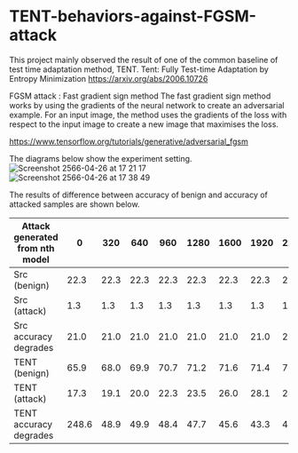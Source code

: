 # TENT-behaviors-against-FGSM-attack
This project mainly observed the result of one of the common baseline of test time adaptation method, TENT.
Tent: Fully Test-time Adaptation by Entropy Minimization
https://arxiv.org/abs/2006.10726

FGSM attack : Fast gradient sign method
The fast gradient sign method works by using the gradients of the neural network to create an adversarial example. For an input image, the method uses the gradients of the loss with respect to the input image to create a new image that maximises the loss. 

https://www.tensorflow.org/tutorials/generative/adversarial_fgsm

The diagrams below show the experiment setting.
![Screenshot 2566-04-26 at 17 21 17](https://user-images.githubusercontent.com/31609767/234544103-d3928da3-b5c6-490b-a0f6-1a1d948ff261.png)
![Screenshot 2566-04-26 at 17 38 49](https://user-images.githubusercontent.com/31609767/234544114-cfff7581-8412-4463-83cc-d23deef94096.png)

The results of difference between accuracy of benign and accuracy of attacked samples are shown below.




| Attack generated from nth model  | 0 | 320 | 640 | 960 | 1280 | 1600 | 1920 | 2240 | 2560 | 2880 | 3200 | 3520 | 3840 | 4160 | 4480 | 4800 | 5120 | 5440 | 5760 | 6080 | 6400 | 6720 | 7040 | 7360 | 7680 | 8000 | 8320 | 8640 | 8960 |
| --- | --- | --- | --- | --- | --- | --- | --- | --- | --- | --- | --- | --- | --- | --- | --- | --- | --- | --- | --- | --- | --- | --- | --- | --- | --- | --- | --- | --- | --- |
| Src (benign) | 22.3 | 22.3 | 22.3 | 22.3 | 22.3 | 22.3 | 22.3 | 22.3 | 22.3 | 22.3 | 22.3 | 22.3 | 22.3 | 22.3 | 22.3 | 22.3 | 22.3 | 22.3 | 22.3 | 22.3 | 22.3 | 22.3 | 22.3 | 22.3 | 22.3 | 22.3 | 22.3 | 22.3 | 22.3 |
| Src (attack)     | 1.3 | 1.3 | 1.3 | 1.3 | 1.3 | 1.3 | 1.3 | 1.3 | 1.3 | 1.3 | 1.3 | 1.3 | 1.3 | 1.3 | 1.3 | 1.3 | 1.3 | 1.3 | 1.3 | 1.3 | 1.3 | 1.3 | 1.3 | 1.3 | 1.3 | 1.3 | 1.3 | 1.3 | 1.3 |
| Src accuracy degrades    | 21.0 | 21.0 | 21.0 | 21.0 | 21.0 | 21.0 | 21.0 | 21.0 | 21.0 | 21.0 | 21.0 | 21.0 | 21.0 | 21.0 | 21.0 | 21.0 | 21.0 | 21.0 | 21.0 | 21.0 | 21.0 | 21.0 | 21.0 | 21.0 | 21.0 | 21.0 | 21.0 | 21.0 | 21.0 |
| TENT (benign) | 65.9 | 68.0 | 69.9 | 70.7 | 71.2 | 71.6 | 71.4 | 72.4 | 72.7 | 72.8 | 72.9 | 73.0 | 73.0 | 72.9 | 73.0 | 73.4 | 73.7 | 73.9 | 74.0 | 73.9 | 73.4 | 73.9 | 74.1 | 74.6 | 73.9 | 73.9 | 73.5 | 73.4 | 73.8
| TENT (attack)     | 17.3 | 19.1 | 20.0 | 22.3 | 23.5 | 26.0 | 28.1 | 28.9 | 29.6 | 31.7 | 32.2 | 33.2 | 33.1 | 33.5 | 35.0 | 35.2 | 35.6 | 36.1 | 37.6 | 37.8 | 38.5 | 38.9 | 38.7 | 38.9 | 39.9 | 40.1 | 40.9 | 40.7 | 40.2
| TENT accuracy degrades    | 248.6 | 48.9 | 49.9 | 48.4 | 47.7 | 45.6 | 43.3 | 43.5 | 43.1 | 41.1 | 40.7 | 39.8 | 39.9 | 39.4 | 38.0 | 38.2 | 38.1 | 37.8 | 36.4 | 36.1 | 34.9 | 35.0 | 35.4 | 35.7 | 34.0 | 33.8 | 32.6 | 32.7 | 33.6

